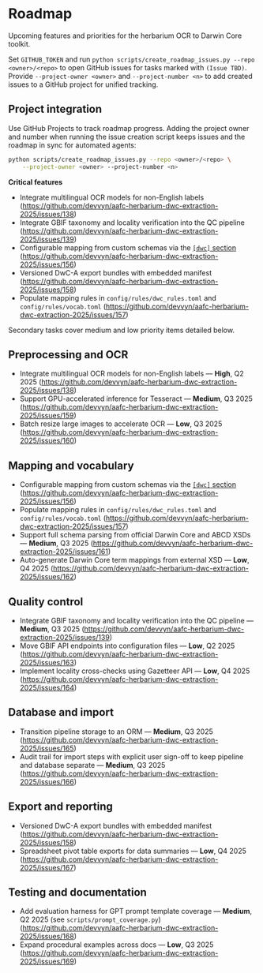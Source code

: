 # Roadmap

Upcoming features and priorities for the herbarium OCR to Darwin Core toolkit.

Set `GITHUB_TOKEN` and run `python scripts/create_roadmap_issues.py --repo <owner>/<repo>` to open GitHub issues for tasks marked with `(Issue TBD)`.
Provide `--project-owner <owner>` and `--project-number <n>` to add created issues to a GitHub project for unified tracking.

## Project integration

Use GitHub Projects to track roadmap progress. Adding the project owner and
number when running the issue creation script keeps issues and the roadmap in
sync for automated agents:

```bash
python scripts/create_roadmap_issues.py --repo <owner>/<repo> \
    --project-owner <owner> --project-number <n>
```

**Critical features**
- Integrate multilingual OCR models for non-English labels (https://github.com/devvyn/aafc-herbarium-dwc-extraction-2025/issues/138)
- Integrate GBIF taxonomy and locality verification into the QC pipeline (https://github.com/devvyn/aafc-herbarium-dwc-extraction-2025/issues/139)
- Configurable mapping from custom schemas via the [`[dwc]` section](configuration.md) (https://github.com/devvyn/aafc-herbarium-dwc-extraction-2025/issues/156)
- Versioned DwC-A export bundles with embedded manifest (https://github.com/devvyn/aafc-herbarium-dwc-extraction-2025/issues/158)
- Populate mapping rules in `config/rules/dwc_rules.toml` and `config/rules/vocab.toml` (https://github.com/devvyn/aafc-herbarium-dwc-extraction-2025/issues/157)

Secondary tasks cover medium and low priority items detailed below.

## Preprocessing and OCR

- Integrate multilingual OCR models for non-English labels — **High**, Q2 2025 (https://github.com/devvyn/aafc-herbarium-dwc-extraction-2025/issues/138)
- Support GPU-accelerated inference for Tesseract — **Medium**, Q3 2025 (https://github.com/devvyn/aafc-herbarium-dwc-extraction-2025/issues/159)
- Batch resize large images to accelerate OCR — **Low**, Q3 2025 (https://github.com/devvyn/aafc-herbarium-dwc-extraction-2025/issues/160)

## Mapping and vocabulary

- Configurable mapping from custom schemas via the [`[dwc]` section](configuration.md) (https://github.com/devvyn/aafc-herbarium-dwc-extraction-2025/issues/156)
- Populate mapping rules in `config/rules/dwc_rules.toml` and `config/rules/vocab.toml` (https://github.com/devvyn/aafc-herbarium-dwc-extraction-2025/issues/157)
- Support full schema parsing from official Darwin Core and ABCD XSDs — **Medium**, Q3 2025 (https://github.com/devvyn/aafc-herbarium-dwc-extraction-2025/issues/161)
- Auto-generate Darwin Core term mappings from external XSD — **Low**, Q4 2025 (https://github.com/devvyn/aafc-herbarium-dwc-extraction-2025/issues/162)

## Quality control

- Integrate GBIF taxonomy and locality verification into the QC pipeline — **Medium**, Q3 2025 (https://github.com/devvyn/aafc-herbarium-dwc-extraction-2025/issues/139)
- Move GBIF API endpoints into configuration files — **Low**, Q2 2025 (https://github.com/devvyn/aafc-herbarium-dwc-extraction-2025/issues/163)
- Implement locality cross-checks using Gazetteer API — **Low**, Q4 2025 (https://github.com/devvyn/aafc-herbarium-dwc-extraction-2025/issues/164)

## Database and import

- Transition pipeline storage to an ORM — **Medium**, Q3 2025 (https://github.com/devvyn/aafc-herbarium-dwc-extraction-2025/issues/165)
- Audit trail for import steps with explicit user sign-off to keep pipeline and database separate — **Medium**, Q3 2025 (https://github.com/devvyn/aafc-herbarium-dwc-extraction-2025/issues/166)

## Export and reporting

- Versioned DwC-A export bundles with embedded manifest (https://github.com/devvyn/aafc-herbarium-dwc-extraction-2025/issues/158)
- Spreadsheet pivot table exports for data summaries — **Low**, Q4 2025 (https://github.com/devvyn/aafc-herbarium-dwc-extraction-2025/issues/167)

## Testing and documentation

- Add evaluation harness for GPT prompt template coverage — **Medium**, Q2 2025 (see `scripts/prompt_coverage.py`) (https://github.com/devvyn/aafc-herbarium-dwc-extraction-2025/issues/168)
- Expand procedural examples across docs — **Low**, Q3 2025 (https://github.com/devvyn/aafc-herbarium-dwc-extraction-2025/issues/169)
